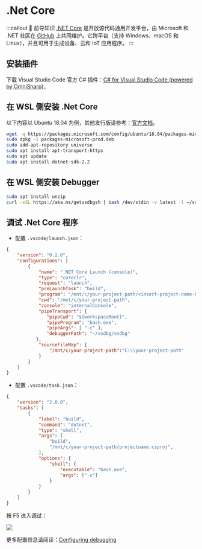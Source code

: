 # .Net Core  <a href="https://github.com/dhssingle"><BlueBadge text="@dhssingle" vertical="middle"/></a>

:::callout 🥦 前导知识
[.NET Core](https://docs.microsoft.com/zh-cn/dotnet/core/about) 是开放源代码通用开发平台，由 Microsoft 和 .NET 社区在 [GitHub](https://github.com/dotnet/core) 上共同维护。它跨平台（支持 Windows、macOS 和 Linux），并且可用于生成设备、云和 IoT 应用程序。
:::

## 安装插件

下载 Visual Studio Code 官方 C# 插件：[C# for Visual Studio Code (powered by OmniSharp).](https://marketplace.visualstudio.com/items?itemName=ms-vscode.csharp).

## 在 WSL 侧安装 .Net Core

以下内容以 Ubuntu 18.04 为例，其他发行版请参考：[官方文档](https://dotnet.microsoft.com/download/linux-package-manager/rhel/sdk-current)。

```bash
wget -q https://packages.microsoft.com/config/ubuntu/18.04/packages-microsoft-prod.deb
sudo dpkg -i packages-microsoft-prod.deb
sudo add-apt-repository universe
sudo apt install apt-transport-https
sudo apt update
sudo apt install dotnet-sdk-2.2
```

## 在 WSL 侧安装 Debugger

```bash
sudo apt install unzip
curl -sSL https://aka.ms/getvsdbgsh | bash /dev/stdin -v latest -l ~/vsdbg
```

## 调试 .Net Core 程序

- 配置 `.vscode/launch.json`：

```json
{
    "version": "0.2.0",
    "configurations": [
        {
            "name": ".NET Core Launch (console)",
            "type": "coreclr",
            "request": "launch",
            "preLaunchTask": "build",
            "program": "/mnt/c/your-project-path/<insert-project-name-here>.dll",
            "cwd": "/mnt/c/your-project-path",
            "console": "internalConsole",
            "pipeTransport": {
               "pipeCwd": "${workspaceRoot}",
               "pipeProgram": "bash.exe",
               "pipeArgs": [ "-c" ],
               "debuggerPath": "~/vsdbg/vsdbg"
           },
            "sourceFileMap": {
                "/mnt/c/your-project-path":"C:\\your-project-path"
            }
        }
    ]
}
```

- 配置 `.vscode/task.json`：

```json
{
    "version": "2.0.0",
    "tasks": [
        {
            "label": "build",
            "command": "dotnet",
            "type": "shell",
            "args": [
                "build",
                "/mnt/c/your-project-path/projectname.csproj",
            ],
            "options": {
                "shell": {
                    "executable": "bash.exe",
                    "args": ["-c"]
                }
            }
        }
    ]
}
```

按 F5 进入调试：

![](https://i.loli.net/2019/03/03/5c7b5f34d16e1.png)

更多配置信息请阅读：[Configuring debugging](https://github.com/OmniSharp/omnisharp-vscode/wiki/Windows-Subsystem-for-Linux#configuring-debugging)
